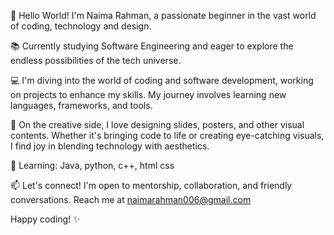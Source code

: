 👋 Hello World! I'm Naima Rahman, a passionate beginner in the vast world of coding, technology and design.

📚 Currently studying Software Engineering and eager to explore the endless possibilities of the tech universe.

💻 I'm diving into the world of coding and software development, working on projects to enhance my skills. My journey involves learning new languages, frameworks, and tools.

🎨 On the creative side, I love designing slides, posters, and other visual contents. Whether it's bringing code to life or creating eye-catching visuals, I find joy in blending technology with aesthetics.

🌱 Learning: Java, python, c++, html css


📫 Let's connect! I'm open to mentorship, collaboration, and friendly conversations. Reach me at naimarahman006@gmail.com 

Happy coding! ✨
